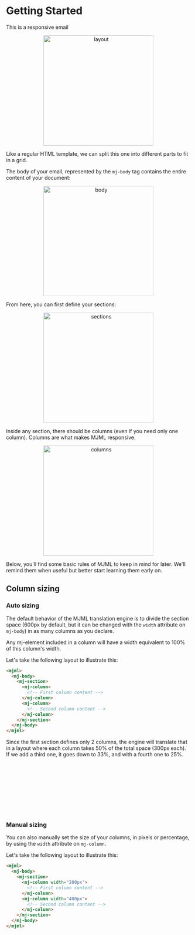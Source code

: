 
# Getting Started
This is a responsive email

<p style="text-align: center;" >
  <img width="300px" src="https://static.mailjet.com/mjml-website/documentation/getting-started-1.png" alt="layout">
</p>

Like a regular HTML template, we can split this one into different parts to fit in a grid.

The body of your email, represented by the `mj-body` tag contains the entire content of your document:

<p style="text-align: center;" >
  <img width="300px" src="https://static.mailjet.com/mjml-website/documentation/getting-started-2.png" alt="body">
</p>

From here, you can first define your sections:

<p style="text-align: center;" >
  <img width="300px" src="https://static.mailjet.com/mjml-website/documentation/getting-started-3.png" alt="sections">
</p>

Inside any section, there should be columns (even if you need only one column). Columns are what makes MJML responsive.

<p style="text-align: center;" >
  <img width="300px" src="https://static.mailjet.com/mjml-website/documentation/getting-started-4.png" alt="columns">
</p>

Below, you'll find some basic rules of MJML to keep in mind for later. We'll remind them when useful but better start learning them early on.

## Column sizing

### Auto sizing

The default behavior of the MJML translation engine is to divide the section space (600px by default, but it can be changed with the `width` attribute on `mj-body`) in as many columns as you declare.

<aside class="warning">
  Any mj-element included in a column will have a width equivalent to 100% of this column's width.
</aside>

Let's take the following layout to illustrate this:

```html
<mjml>
  <mj-body>
    <mj-section>
      <mj-column>
        <!-- First column content -->
      </mj-column>
      <mj-column>
        <!-- Second column content -->
      </mj-column>
    </mj-section>
  </mj-body>
</mjml>
```

Since the first section defines only 2 columns, the engine will translate that in a layout where each column takes 50% of the total space (300px each). If we add a third one, it goes down to 33%, and with a fourth one to 25%.

<p>
  <br/><br/><br/><br/><br/><br/><br/><br/>
</p>

### Manual sizing
You can also manually set the size of your columns, in pixels or percentage, by using the `width` attribute on `mj-column`.

Let's take the following layout to illustrate this:

```html
<mjml>
  <mj-body>
    <mj-section>
      <mj-column width="200px">
        <!-- First column content -->
      </mj-column>
      <mj-column width="400px">
        <!-- Second column content -->
      </mj-column>
    </mj-section>
  </mj-body>
</mjml>
```
